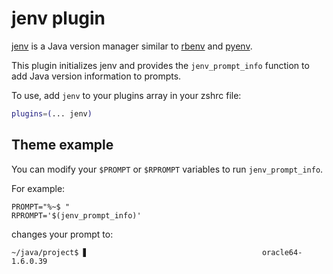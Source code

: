 # jenv plugin

[jenv](https://www.jenv.be/) is a Java version manager similar to [rbenv](https://github.com/rbenv/rbenv)
and [pyenv](https://github.com/yyuu/pyenv).

This plugin initializes jenv and provides the `jenv_prompt_info` function to add Java version information to prompts.

To use, add `jenv` to your plugins array in your zshrc file:

```zsh
plugins=(... jenv)
```

## Theme example

You can modify your `$PROMPT` or `$RPROMPT` variables to run `jenv_prompt_info`.

For example:

```
PROMPT="%~$ "
RPROMPT='$(jenv_prompt_info)'
```

changes your prompt to:

```
~/java/project$ ▋                                       oracle64-1.6.0.39
```
